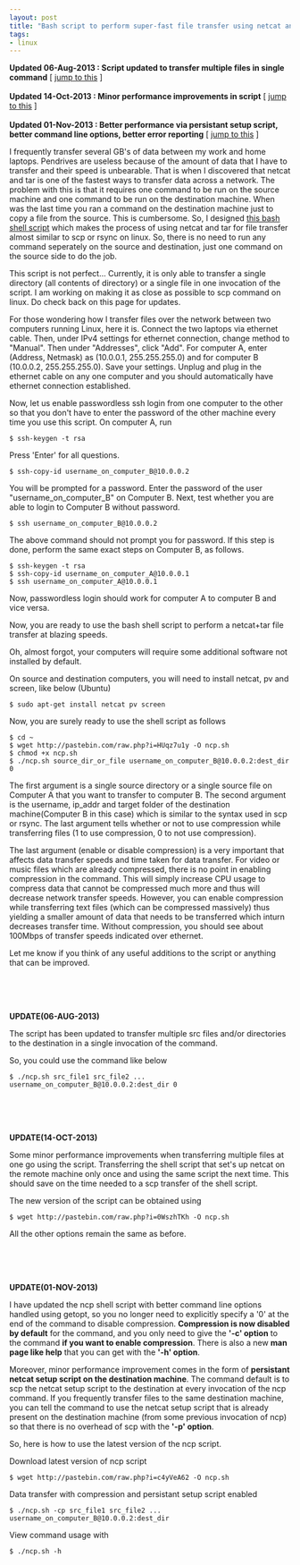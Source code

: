 ```yaml
---
layout: post
title: "Bash script to perform super-fast file transfer using netcat and tar"
tags:
- linux
---
```


__Updated 06-Aug-2013 : Script updated to transfer multiple files in single command__ [ [jump to this](#UPDATE06AUG2013) ]
<br /><br />
__Updated 14-Oct-2013 : Minor performance improvements in script__ [ [jump to this](#UPDATE14OCT2013) ]
<br /><br />
__Updated 01-Nov-2013 : Better performance via persistant setup script, better command line options, better error reporting__ [ [jump to this](#UPDATE01NOV2013) ]

I frequently transfer several GB's of data between my work and home laptops. Pendrives are useless because of the amount of data that I have to transfer and their speed is unbearable. That is when I discovered that netcat and tar is one of the fastest ways to transfer data across a network. The problem with this is that it requires one command to be run on the source machine and one command to be run on the destination machine. When was the last time you ran a command on the destination machine just to copy a file from the source. This is cumbersome. So, I designed [this bash shell script](http://pastebin.com/raw.php?i=HUqz7u1y) which makes the process of using netcat and tar for file transfer almost similar to scp or rsync on linux. So, there is no need to run any command seperately on the source and destination, just one command on the source side to do the job.

This script is not perfect... Currently, it is only able to transfer a single directory (all contents of directory) or a single file in one invocation of the script. I am working on making it as close as possible to scp command on linux. Do check back on this page for updates.

For those wondering how I transfer files over the network between two computers running Linux, here it is. Connect the two laptops via ethernet cable. Then, under IPv4 settings for ethernet connection, change method to "Manual". Then under "Addresses", click "Add". For computer A, enter (Address, Netmask) as (10.0.0.1, 255.255.255.0) and for computer B (10.0.0.2, 255.255.255.0). Save your settings. Unplug and plug in the ethernet cable on any one computer and you should automatically have ethernet connection established.

Now, let us enable passwordless ssh login from one computer to the other so that you don't have to enter the password of the other machine every time you use this script. On computer A, run

    $ ssh-keygen -t rsa

Press 'Enter' for all questions.

    $ ssh-copy-id username_on_computer_B@10.0.0.2

You will be prompted for a password. Enter the password of the user "username_on_computer_B" on Computer B. Next, test whether you are able to login to Computer B without password.

    $ ssh username_on_computer_B@10.0.0.2

The above command should not prompt you for password. If this step is done, perform the same exact steps on Computer B, as follows.

    $ ssh-keygen -t rsa
    $ ssh-copy-id username_on_computer_A@10.0.0.1
    $ ssh username_on_computer_A@10.0.0.1

Now, passwordless login should work for computer A to computer B and vice versa.

Now, you are ready to use the bash shell script to perform a netcat+tar file transfer at blazing speeds.

Oh, almost forgot, your computers will require some additional software not installed by default.

On source and destination computers, you will need to install netcat, pv and screen, like below (Ubuntu)

    $ sudo apt-get install netcat pv screen

Now, you are surely ready to use the shell script as follows

    $ cd ~
    $ wget http://pastebin.com/raw.php?i=HUqz7u1y -O ncp.sh
    $ chmod +x ncp.sh
    $ ./ncp.sh source_dir_or_file username_on_computer_B@10.0.0.2:dest_dir 0

The first argument is a single source directory or a single source file on Computer A that you want to transfer to computer B. The second argument is the username, ip_addr and target folder of the destination machine(Computer B in this case) which is similar to the syntax used in scp or rsync. The last argument tells whether or not to use compression while transferring files (1 to use compression, 0 to not use compression).

The last argument (enable or disable compression) is a very important that affects data transfer speeds and time taken for data transfer. For video or music files which are already compressed, there is no point in enabling compression in the command. This will simply increase CPU usage to compress data that cannot be compressed much more and thus will decrease network transfer speeds. However, you can enable compression while transferring text files (which can be compressed massively) thus yielding a smaller amount of data that needs to be transferred which inturn decreases transfer time. Without compression, you should see about 100Mbps of transfer speeds indicated over ethernet.

Let me know if you think of any useful additions to the script or anything that can be improved.

<a id="UPDATE06AUG2013"></a>

<br /><br /><br />

__UPDATE(06-AUG-2013)__

The script has been updated to transfer multiple src files and/or directories to the destination in a single invocation of the command.

So, you could use the command like below

    $ ./ncp.sh src_file1 src_file2 ... username_on_computer_B@10.0.0.2:dest_dir 0

<a id="UPDATE14OCT2013"></a>

<br /><br /><br />

__UPDATE(14-OCT-2013)__

Some minor performance improvements when transferring multiple files at one go using the script. Transferring the shell script that set's up netcat on the remote machine only once and using the same script the next time. This should save on the time needed to a scp transfer of the shell script.

The new version of the script can be obtained using

    $ wget http://pastebin.com/raw.php?i=0WszhTKh -O ncp.sh

All the other options remain the same as before.

<a id="UPDATE01NOV2013"></a>

<br /><br /><br />

__UPDATE(01-NOV-2013)__

I have updated the ncp shell script with better command line options handled using getopt, so you no longer need to explicitly specify
a '0' at the end of the command to disable compression. __Compression is now disabled by default__ for the command, and you only need to give the __'-c' option__ to the command __if you want to enable compression__. There is also a new __man page like help__ that you can get with the __'-h' option__.

Moreover, minor performance improvement comes in the form of __persistant netcat setup script on the destination machine__. The command default is to scp the netcat setup script to the destination at every invocation of the ncp command. If you frequently transfer files to the same destination machine, you can tell the command to use the netcat setup script that is already present on the destination machine (from some previous invocation of ncp) so that there is no overhead of scp with the __'-p' option__.

So, here is how to use the latest version of the ncp script.

Download latest version of ncp script

    $ wget http://pastebin.com/raw.php?i=c4yVeA62 -O ncp.sh

Data transfer with compression and persistant setup script enabled

    $ ./ncp.sh -cp src_file1 src_file2 ... username_on_computer_B@10.0.0.2:dest_dir

View command usage with

    $ ./ncp.sh -h

